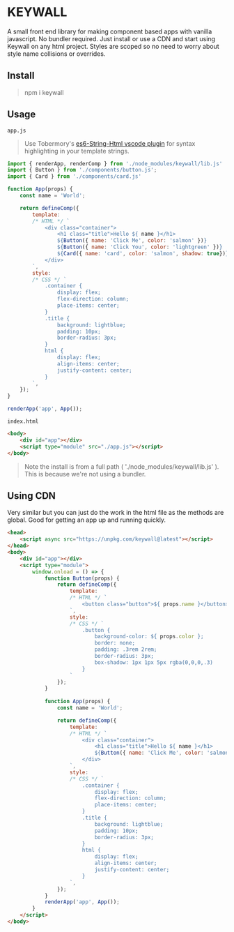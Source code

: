# KEYWALL

A small front end library for making component based apps with vanilla javascript. No bundler required. Just install or use a CDN and start using Keywall on any html project. Styles are scoped so no need to worry about style name collisions or overrides.

## Install

> npm i keywall

## Usage

`app.js`

>Use Tobermory's [es6-String-Html vscode plugin](https://marketplace.visualstudio.com/items?itemName=Tobermory.es6-string-html)  for syntax highlighting in your template strings.

```js
import { renderApp, renderComp } from './node_modules/keywall/lib.js'
import { Button } from './components/button.js';
import { Card } from './components/card.js'

function App(props) {
    const name = 'World';

    return defineComp({
        template: 
        /* HTML */ `
            <div class="container">
                <h1 class="title">Hello ${ name }</h1>
                ${Button({ name: 'Click Me', color: 'salmon' })}
                ${Button({ name: 'Click You', color: 'lightgreen' })}
                ${Card({ name: 'card', color: 'salmon', shadow: true})}
            </div>
        `,
        style: 
        /* CSS */ `
            .container {
                display: flex;
                flex-direction: column;
                place-items: center;
            }
            .title {
                background: lightblue;
                padding: 10px;
                border-radius: 3px;
            }
            html {
                display: flex;
                align-items: center;
                justify-content: center;
            }
        `,
    });
}

renderApp('app', App());
```

`index.html`

```html
<body>
    <div id="app"></div>
    <script type="module" src="./app.js"></script>
</body>
```

> Note the install is from a full path ( './node_modules/keywall/lib.js' ). This is because we're not using a bundler.

## Using CDN

Very similar but you can just do the work in the html file as the methods are global. Good for getting an app up and running quickly.

```html
<head>
    <script async src="https://unpkg.com/keywall@latest"></script>
</head>
<body>
    <div id="app"></div>
    <script type="module">
        window.onload = () => {
            function Button(props) {
                return defineComp({
                    template:
                    /* HTML */ `
                        <button class="button">${ props.name }</button>
                    `,
                    style:
                    /* CSS */ `
                        .button {
                            background-color: ${ props.color };
                            border: none;
                            padding: .3rem 2rem;
                            border-radius: 3px;
                            box-shadow: 1px 1px 5px rgba(0,0,0,.3)
                        }
                    `
                });
            }
            
            function App(props) {
                const name = 'World';

                return defineComp({
                    template: 
                    /* HTML */ `
                        <div class="container">
                            <h1 class="title">Hello ${ name }</h1>
                            ${Button({ name: 'Click Me', color: 'salmon' })}
                        </div>
                    `,
                    style: 
                    /* CSS */ `
                        .container {
                            display: flex;
                            flex-direction: column;
                            place-items: center;
                        }
                        .title {
                            background: lightblue;
                            padding: 10px;
                            border-radius: 3px;
                        }
                        html {
                            display: flex;
                            align-items: center;
                            justify-content: center;
                        }
                    `,
                });
            }
            renderApp('app', App());
        }
    </script>
</body>
```
